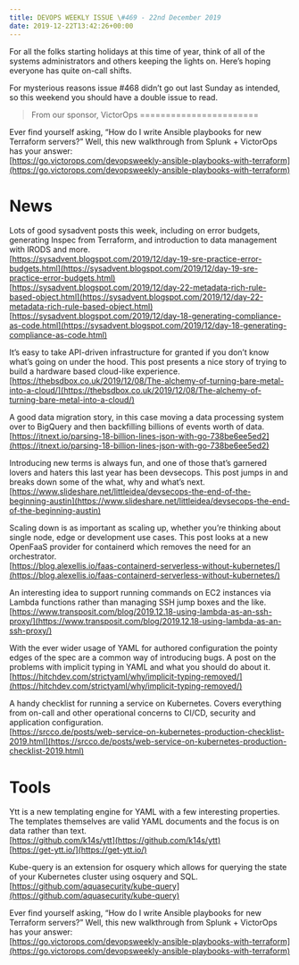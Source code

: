 ```yaml
---
title: DEVOPS WEEKLY ISSUE \#469 - 22nd December 2019 
date: 2019-12-22T13:42:26+00:00
---
```


For all the folks starting holidays at this time of year, think of all of the systems administrators and others keeping the lights on. Here’s hoping everyone has quite on-call shifts.

For mysterious reasons issue #468 didn’t go out last Sunday as intended, so this weekend you should have a double issue to read.


>From our sponsor, VictorOps
=======================

Ever find yourself asking, “How do I write Ansible playbooks for new Terraform servers?” Well, this new walkthrough from Splunk + VictorOps has your answer:
<br>[https://go.victorops.com/devopsweekly-ansible-playbooks-with-terraform](https://go.victorops.com/devopsweekly-ansible-playbooks-with-terraform)


News
====

Lots of good sysadvent posts this week, including on error budgets, generating Inspec from Terraform, and introduction to data management with IRODS and more.
<br>[https://sysadvent.blogspot.com/2019/12/day-19-sre-practice-error-budgets.html](https://sysadvent.blogspot.com/2019/12/day-19-sre-practice-error-budgets.html)
<br>[https://sysadvent.blogspot.com/2019/12/day-22-metadata-rich-rule-based-object.html](https://sysadvent.blogspot.com/2019/12/day-22-metadata-rich-rule-based-object.html)
<br>[https://sysadvent.blogspot.com/2019/12/day-18-generating-compliance-as-code.html](https://sysadvent.blogspot.com/2019/12/day-18-generating-compliance-as-code.html)


It’s easy to take API-driven infrastructure for granted if you don’t know what’s going on under the hood. This post presents a nice story of trying to build a hardware based cloud-like experience.
<br>[https://thebsdbox.co.uk/2019/12/08/The-alchemy-of-turning-bare-metal-into-a-cloud/](https://thebsdbox.co.uk/2019/12/08/The-alchemy-of-turning-bare-metal-into-a-cloud/)


A good data migration story, in this case moving a data processing system over to BigQuery and then backfilling billions of events worth of data.
<br>[https://itnext.io/parsing-18-billion-lines-json-with-go-738be6ee5ed2](https://itnext.io/parsing-18-billion-lines-json-with-go-738be6ee5ed2)


Introducing new terms is always fun, and one of those that’s garnered lovers and haters this last year has been devsecops. This post jumps in and breaks down some of the what, why and what’s next.
<br>[https://www.slideshare.net/littleidea/devsecops-the-end-of-the-beginning-austin](https://www.slideshare.net/littleidea/devsecops-the-end-of-the-beginning-austin)


Scaling down is as important as scaling up, whether you’re thinking about single node, edge or development use cases. This post looks at a new OpenFaaS provider for containerd which removes the need for an orchestrator.
<br>[https://blog.alexellis.io/faas-containerd-serverless-without-kubernetes/](https://blog.alexellis.io/faas-containerd-serverless-without-kubernetes/)


An interesting idea to support running commands on EC2 instances via Lambda functions rather than managing SSH jump boxes and the like.
<br>[https://www.transposit.com/blog/2019.12.18-using-lambda-as-an-ssh-proxy/](https://www.transposit.com/blog/2019.12.18-using-lambda-as-an-ssh-proxy/)


With the ever wider usage of YAML for authored configuration the pointy edges of the spec are a common way of introducing bugs. A post on the problems with implicit typing in YAML and what you should do about it.
<br>[https://hitchdev.com/strictyaml/why/implicit-typing-removed/](https://hitchdev.com/strictyaml/why/implicit-typing-removed/)


A handy checklist for running a service on Kubernetes. Covers everything from on-call and other operational concerns to CI/CD, security and application configuration.
<br>[https://srcco.de/posts/web-service-on-kubernetes-production-checklist-2019.html](https://srcco.de/posts/web-service-on-kubernetes-production-checklist-2019.html)


Tools
=====

Ytt is a new templating engine for YAML with a few interesting properties. The templates themselves are valid YAML documents and the focus is on data rather than text.
<br>[https://github.com/k14s/ytt](https://github.com/k14s/ytt)
<br>[https://get-ytt.io/](https://get-ytt.io/)


Kube-query is an extension for osquery which allows for querying the state of your Kubernetes cluster using osquery and SQL.
<br>[https://github.com/aquasecurity/kube-query](https://github.com/aquasecurity/kube-query)


Ever find yourself asking, “How do I write Ansible playbooks for new Terraform servers?” Well, this new walkthrough from Splunk + VictorOps has your answer:
<br>[https://go.victorops.com/devopsweekly-ansible-playbooks-with-terraform](https://go.victorops.com/devopsweekly-ansible-playbooks-with-terraform)




